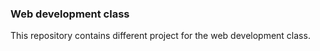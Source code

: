 ### Web development class
This repository contains different project for the web development class.
